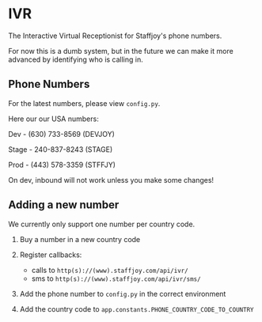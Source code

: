 # IVR

The Interactive Virtual Receptionist for Staffjoy's phone numbers. 

For now this is a dumb system, but in the future we can make it more advanced by identifying who is calling in. 


## Phone Numbers

For the latest numbers, please view `config.py`.

Here our our USA numbers:

Dev - (630) 733-8569 (DEVJOY)

Stage - 240-837-8243 (STAGE)

Prod - (443) 578-3359 (STFFJY)


On dev, inbound will not work unless you make some changes!

## Adding a new number

We currently only support one number per country code. 

1. Buy a number in a new country code

2. Register callbacks:

    * calls to `http(s)://(www).staffjoy.com/api/ivr/` 
    * sms to `http(s)://(www).staffjoy.com/api/ivr/sms/`

3. Add the phone number to `config.py` in the correct environment

4. Add the country code to `app.constants.PHONE_COUNTRY_CODE_TO_COUNTRY`



